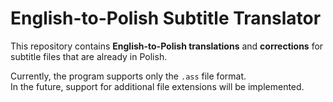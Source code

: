 # English-to-Polish Subtitle Translator

This repository contains **English-to-Polish translations** and **corrections** for subtitle files that are already in Polish.  

Currently, the program supports only the `.ass` file format.  
In the future, support for additional file extensions will be implemented.
